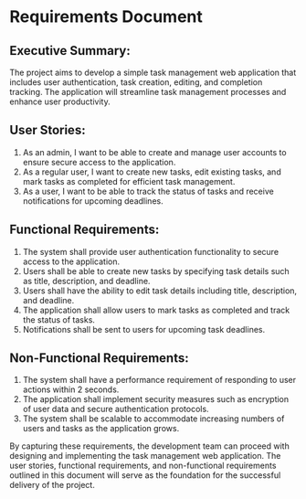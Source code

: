 # Requirements Document

## Executive Summary:
The project aims to develop a simple task management web application that includes user authentication, task creation, editing, and completion tracking. The application will streamline task management processes and enhance user productivity.

## User Stories:
1. As an admin, I want to be able to create and manage user accounts to ensure secure access to the application.
2. As a regular user, I want to create new tasks, edit existing tasks, and mark tasks as completed for efficient task management.
3. As a user, I want to be able to track the status of tasks and receive notifications for upcoming deadlines.

## Functional Requirements:
1. The system shall provide user authentication functionality to secure access to the application.
2. Users shall be able to create new tasks by specifying task details such as title, description, and deadline.
3. Users shall have the ability to edit task details including title, description, and deadline.
4. The application shall allow users to mark tasks as completed and track the status of tasks.
5. Notifications shall be sent to users for upcoming task deadlines.

## Non-Functional Requirements:
1. The system shall have a performance requirement of responding to user actions within 2 seconds.
2. The application shall implement security measures such as encryption of user data and secure authentication protocols.
3. The system shall be scalable to accommodate increasing numbers of users and tasks as the application grows.

By capturing these requirements, the development team can proceed with designing and implementing the task management web application. The user stories, functional requirements, and non-functional requirements outlined in this document will serve as the foundation for the successful delivery of the project.